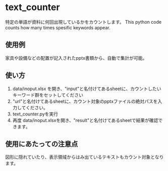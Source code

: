 # text_counter

特定の単語が資料に何回出現しているかをカウントします。
This python code counts how many times spesific keywords appear.

## 使用例
家具や設備などの配置が記入されたpptx書類から、自動で集計が可能。

## 使い方
1. data/inoput.xlsx を開き、"input"と名付けてあるsheetに、カウントしたいキーワード群をセットしてください
2. "url"と名付けてあるsheetに、カウント対象のpptxファイルの絶対パスを入力してください。
3. text_counter.pyを実行
4. 再度 data/inoput.xlsxを開き、"result"と名付けてあるsheetで結果が確認できます。

## 使用にあたっての注意点
図形に隠れていたり、表示領域からはみ出ているテキストもカウント対象となります。
